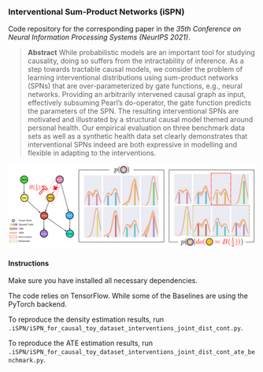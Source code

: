 ### Interventional Sum-Product Networks (iSPN)

Code repository for the corresponding paper in the *35th Conference on Neural Information Processing Systems (NeurIPS 2021)*.

> **Abstract**
> While probabilistic models are an important tool for studying causality, doing so suffers from the intractability of inference. As a step towards tractable causal models, we consider the problem of learning interventional distributions using sum-product networks (SPNs) that are over-parameterized by gate functions, e.g., neural networks. Providing an arbitrarily intervened causal graph as input, effectively subsuming Pearl’s do-operator, the gate function predicts the parameters of the SPN. The resulting interventional SPNs are motivated and illustrated by a structural causal model themed around personal health. Our empirical evaluation on three benchmark data sets as well as a synthetic health data set clearly demonstrates that interventional SPNs indeed are both expressive in modelling and flexible in adapting to the interventions.

![Showing iSPN and how it adequately captures Causal change.](media/Figure_Motivation.png)

#### Instructions

Make sure you have installed all necessary dependencies.

The code relies on TensorFlow. While some of the Baselines are using the PyTorch backend.

To reproduce the density estimation results, run `.iSPN/iSPN_for_causal_toy_dataset_interventions_joint_dist_cont.py`.

To reproduce the ATE estimation results, run `.iSPN/iSPN_for_causal_toy_dataset_interventions_joint_dist_cont_ate_benchmark.py`.

